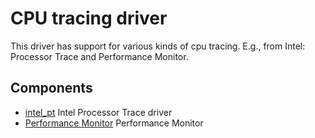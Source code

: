 # CPU tracing driver

This driver has support for various kinds of cpu tracing.
E.g., from Intel: Processor Trace and Performance Monitor.

## Components
+ [intel_pt](intel-pt.md) Intel Processor Trace driver
+ [Performance Monitor](perf-mon.md) Performance Monitor
